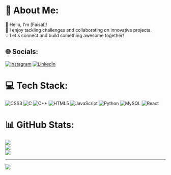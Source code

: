 # 💫 About Me:
👋 Hello, I'm [Faisal]!<br>🔨 I enjoy tackling challenges and collaborating on innovative projects.<br>💡 Let's connect and build something awesome together! 


## 🌐 Socials:
[![Instagram](https://img.shields.io/badge/Instagram-%23E4405F.svg?logo=Instagram&logoColor=white)](https://instagram.com/mohd.faisal0706) [![LinkedIn](https://img.shields.io/badge/LinkedIn-%230077B5.svg?logo=linkedin&logoColor=white)](https://linkedin.com/in/mohammedfaisalahmed) 

# 💻 Tech Stack:
![CSS3](https://img.shields.io/badge/css3-%231572B6.svg?style=flat&logo=css3&logoColor=white) ![C](https://img.shields.io/badge/c-%2300599C.svg?style=flat&logo=c&logoColor=white) ![C++](https://img.shields.io/badge/c++-%2300599C.svg?style=flat&logo=c%2B%2B&logoColor=white) ![HTML5](https://img.shields.io/badge/html5-%23E34F26.svg?style=flat&logo=html5&logoColor=white) ![JavaScript](https://img.shields.io/badge/javascript-%23323330.svg?style=flat&logo=javascript&logoColor=%23F7DF1E) ![Python](https://img.shields.io/badge/python-3670A0?style=flat&logo=python&logoColor=ffdd54) ![MySQL](https://img.shields.io/badge/mysql-%2300000f.svg?style=flat&logo=mysql&logoColor=white) ![React](https://img.shields.io/badge/react-%2320232a.svg?style=flat&logo=react&logoColor=%2361DAFB)
# 📊 GitHub Stats:
![](https://github-readme-stats.vercel.app/api?username=mohd-faisal07&theme=vue-dark&hide_border=false&include_all_commits=false&count_private=false)<br/>
![](https://github-readme-streak-stats.herokuapp.com/?user=mohd-faisal07&theme=vue-dark&hide_border=false)<br/>
![](https://github-readme-stats.vercel.app/api/top-langs/?username=mohd-faisal07&theme=vue-dark&hide_border=false&include_all_commits=false&count_private=false&layout=compact)

---
[![](https://visitcount.itsvg.in/api?id=mohd-faisal07&icon=0&color=0)](https://visitcount.itsvg.in)

<!-- Proudly created with GPRM ( https://gprm.itsvg.in ) -->
